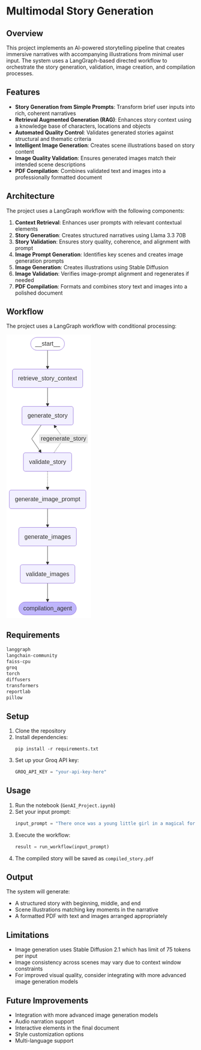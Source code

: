 # Multimodal Story Generation

## Overview

This project implements an AI-powered storytelling pipeline that creates immersive narratives with accompanying illustrations from minimal user input. The system uses a LangGraph-based directed workflow to orchestrate the story generation, validation, image creation, and compilation processes.



## Features

- **Story Generation from Simple Prompts**: Transform brief user inputs into rich, coherent narratives
- **Retrieval Augmented Generation (RAG)**: Enhances story context using a knowledge base of characters, locations and objects
- **Automated Quality Control**: Validates generated stories against structural and thematic criteria
- **Intelligent Image Generation**: Creates scene illustrations based on story content
- **Image Quality Validation**: Ensures generated images match their intended scene descriptions
- **PDF Compilation**: Combines validated text and images into a professionally formatted document

## Architecture

The project uses a LangGraph workflow with the following components:

1. **Context Retrieval**: Enhances user prompts with relevant contextual elements
2. **Story Generation**: Creates structured narratives using Llama 3.3 70B
3. **Story Validation**: Ensures story quality, coherence, and alignment with prompt
4. **Image Prompt Generation**: Identifies key scenes and creates image generation prompts
5. **Image Generation**: Creates illustrations using Stable Diffusion
6. **Image Validation**: Verifies image-prompt alignment and regenerates if needed 
7. **PDF Compilation**: Formats and combines story text and images into a polished document



## Workflow

The project uses a LangGraph workflow with conditional processing:

![Workflow Graph](WorkflowGraph.png)


## Requirements

```
langgraph
langchain-community
faiss-cpu
groq
torch
diffusers
transformers
reportlab
pillow
```

## Setup

1. Clone the repository
2. Install dependencies:
   ```
   pip install -r requirements.txt
   ```
3. Set up your Groq API key:
   ```python
   GROQ_API_KEY = "your-api-key-here"
   ```

## Usage

1. Run the notebook (`GenAI_Project.ipynb`)
2. Set your input prompt:
   ```python
   input_prompt = "There once was a young little girl in a magical forest. She came across a map"
   ```
3. Execute the workflow:
   ```python
   result = run_workflow(input_prompt)
   ```
4. The compiled story will be saved as `compiled_story.pdf`

## Output

The system will generate:
- A structured story with beginning, middle, and end
- Scene illustrations matching key moments in the narrative
- A formatted PDF with text and images arranged appropriately

## Limitations

- Image generation uses Stable Diffusion 2.1 which has limit of 75 tokens per input
- Image consistency across scenes may vary due to context window constraints
- For improved visual quality, consider integrating with more advanced image generation models

## Future Improvements

- Integration with more advanced image generation models
- Audio narration support
- Interactive elements in the final document
- Style customization options
- Multi-language support
